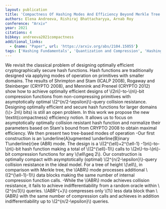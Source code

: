 ```yaml
---
layout: publication
title: 'Compactness Of Hashing Modes And Efficiency Beyond Merkle Tree'
authors: Elena Andreeva, Rishiraj Bhattacharyya, Arnab Roy
conference: "Arxiv"
year: 2021
citations: 4
bibkey: andreeva2021compactness
additional_links:
  - {name: "Paper", url: 'https://arxiv.org/abs/2104.15055'}
tags: ['Hashing Fundamentals', 'Quantization and Compression', 'Hashing Methods']
---
```

We revisit the classical problem of designing optimally efficient
cryptographically secure hash functions. Hash functions are traditionally
designed via applying modes of operation on primitives with smaller domains.
The results of Shrimpton and Stam (ICALP 2008), Rogaway and Steinberger (CRYPTO
2008), and Mennink and Preneel (CRYPTO 2012) show how to achieve optimally
efficient designs of \\(2n\\)-to-\\(n\\)-bit compression functions from non-compressing
primitives with asymptotically optimal \\(2^\{n/2-\epsilon\}\\)-query collision
resistance. Designing optimally efficient and secure hash functions for larger
domains (\\(> 2n\\) bits) is still an open problem.
  In this work we propose the new \textit\{compactness\} efficiency notion. It
allows us to focus on asymptotically optimally collision resistant hash
function and normalize their parameters based on Stam's bound from CRYPTO 2008
to obtain maximal efficiency.
  We then present two tree-based modes of operation
  -Our first construction is an \underline\{A\}ugmented \underline\{B\}inary
T\underline\{r\}ee (ABR) mode. The design is a \\((2^\{\ell\}+2^\{\ell-1\}
-1)n\\)-to-\\(n\\)-bit hash function making a total of \\((2^\{\ell\}-1)\\) calls to
\\(2n\\)-to-\\(n\\)-bit compression functions for any \\(\ell\geq 2\\). Our construction is
optimally compact with asymptotically (optimal) \\(2^\{n/2-\epsilon\}\\)-query
collision resistance in the ideal model. For a tree of height \\(\ell\\), in
comparison with Merkle tree, the \\(ABR\\) mode processes additional
\\((2^\{\ell-1\}-1)\\) data blocks making the same number of internal compression
function calls.
  -While the \\(ABR\\) mode achieves collision resistance, it fails to achieve
indifferentiability from a random oracle within \\(2^\{n/3\}\\) queries. \\(ABR^\{+\}\\)
compresses only \\(1\\) less data block than \\(ABR\\) with the same number of
compression calls and achieves in addition indifferentiability up to
\\(2^\{n/2-\epsilon\}\\) queries.
